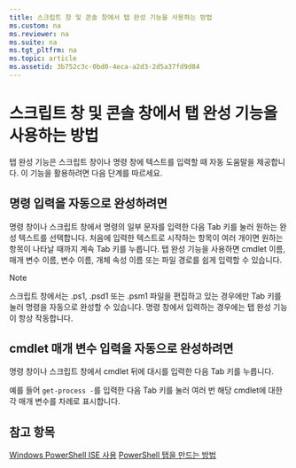 ```yaml
---
title: 스크립트 창 및 콘솔 창에서 탭 완성 기능을 사용하는 방법
ms.custom: na
ms.reviewer: na
ms.suite: na
ms.tgt_pltfrm: na
ms.topic: article
ms.assetid: 3b752c3c-0bd0-4eca-a2d3-2d5a37fd9d84
---
```

# 스크립트 창 및 콘솔 창에서 탭 완성 기능을 사용하는 방법
탭 완성 기능은 스크립트 창이나 명령 창에 텍스트를 입력할 때 자동 도움말을 제공합니다. 이 기능을 활용하려면 다음 단계를 따르세요.

## 명령 입력을 자동으로 완성하려면
명령 창이나 스크립트 창에서 명령의 일부 문자를 입력한 다음 Tab 키를 눌러 원하는 완성 텍스트를 선택합니다. 처음에 입력한 텍스트로 시작하는 항목이 여러 개이면 원하는 항목이 나타날 때까지 계속 Tab 키를 누릅니다. 탭 완성 기능을 사용하면 cmdlet 이름, 매개 변수 이름, 변수 이름, 개체 속성 이름 또는 파일 경로를 쉽게 입력할 수 있습니다.

> [!NOTE]
> 스크립트 창에서는 .ps1, .psd1 또는 .psm1 파일을 편집하고 있는 경우에만 Tab 키를 눌러 명령을 자동으로 완성할 수 있습니다. 명령 창에서 입력하는 경우에는 탭 완성 기능이 항상 작동합니다.

## cmdlet 매개 변수 입력을 자동으로 완성하려면
명령 창이나 스크립트 창에서 cmdlet 뒤에 대시를 입력한 다음 Tab 키를 누릅니다.

예를 들어 `get-process -`를 입력한 다음 Tab 키를 눌러 여러 번 해당 cmdlet에 대한 각 매개 변수를 차례로 표시합니다.

## 참고 항목
[Windows PowerShell ISE 사용](using-the-windows-powershell-ise.md)
[PowerShell 탭을 만드는 방법](How-to-Create-a-PowerShell-Tab-in-Windows-PowerShell-ISE.md)


<!--HONumber=May16_HO2-->


